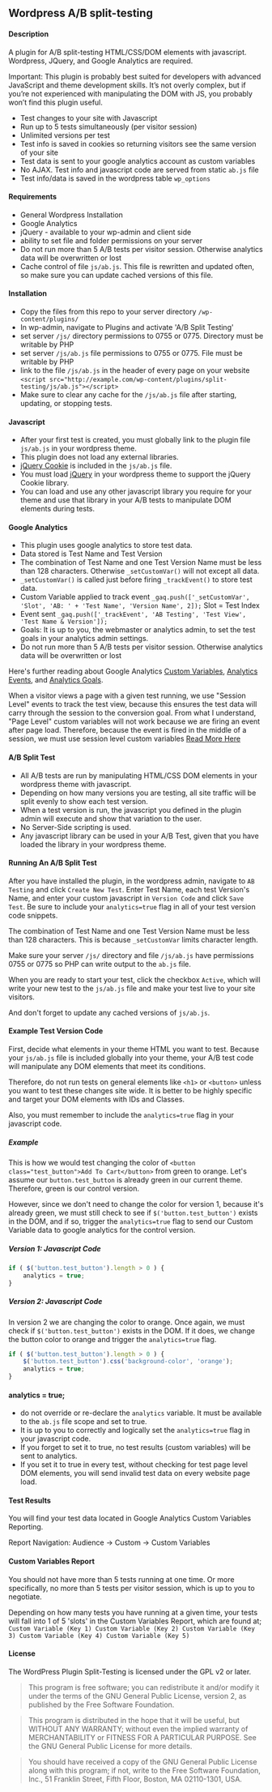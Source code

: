 ## Wordpress A/B split-testing

#### Description

A plugin for A/B split-testing HTML/CSS/DOM elements with javascript.  Wordpress, JQuery, and Google Analytics are required.

Important: This plugin is probably best suited for developers with advanced JavaScript and theme development skills.  It’s not overly complex, but if you’re not experienced with manipulating the DOM with JS, you probably won’t find this plugin useful.

- Test changes to your site with Javascript
- Run up to 5 tests simultaneously (per visitor session)
- Unlimited versions per test
- Test info is saved in cookies so returning visitors see the same version of your site
- Test data is sent to your google analytics account as custom variables
- No AJAX. Test info and javascript code are served from static `ab.js` file
- Test info/data is saved in the wordpress table `wp_options`

#### Requirements
- General Wordpress Installation
- Google Analytics
- jQuery - available to your wp-admin and client side
- ability to set file and folder permissions on your server
- Do not run more than 5 A/B tests per visitor session. Otherwise analytics data will be overwritten or lost
- Cache control of file `js/ab.js`. This file is rewritten and updated often, so make sure you can update cached versions of this file.

#### Installation
*	Copy the files from this repo to your server directory `/wp-content/plugins/`
*	In wp-admin, navigate to Plugins and activate 'A/B Split Testing'
*	set server `/js/` directory permissions to 0755 or 0775. Directory must be writable by PHP
*	set server `/js/ab.js` file permissions to 0755 or 0775. File must be writable by PHP
*	link to the file `/js/ab.js` in the header of every page on your website
`<script src="http://example.com/wp-content/plugins/split-testing/js/ab.js"></script>`
*	Make sure to clear any cache for the `/js/ab.js` file after starting, updating, or stopping tests.

#### Javascript
- After your first test is created, you must globally link to the plugin file `js/ab.js` in your wordpress theme.
- This plugin does not load any external libraries.
- [jQuery Cookie](https://raw.github.com/carhartl/jquery-cookie/) is included in the `js/ab.js` file.
- You must load [jQuery](http://jquery.com/) in your wordpress theme to support the jQuery Cookie library.
- You can load and use any other javascript library you require for your theme and use that library in your A/B tests to manipulate DOM elements during tests.

#### Google Analytics
- This plugin uses google analytics to store test data.
- Data stored is Test Name and Test Version
- The combination of Test Name and one Test Version Name must be less than 128 characters. Otherwise `_setCustomVar()` will not except all data.
- `_setCustomVar()` is called just before firing `_trackEvent()` to store test data.
- Custom Variable applied to track event `_gaq.push(['_setCustomVar', 'Slot', 'AB: ' + 'Test Name', 'Version Name', 2]);` Slot = Test Index
- Event sent `_gaq.push(['_trackEvent', 'AB Testing', 'Test View', 'Test Name & Version']);`
- Goals: It is up to you, the webmaster or analytics admin, to set the test goals in your analytics admin settings.
- Do not run more than 5 A/B tests per visitor session. Otherwise analytics data will be overwritten or lost

Here's further reading about Google Analytics [Custom Variables](https://developers.google.com/analytics/devguides/collection/gajs/gaTrackingCustomVariables), [Analytics Events](https://developers.google.com/analytics/devguides/collection/gajs/eventTrackerGuide), and [Analytics Goals](https://support.google.com/analytics/answer/1032415?hl=en).

When a visitor views a page with a given test running, we use "Session Level" events to track the test view, because this ensures the test data will carry through the session to the conversion goal. From what I understand, "Page Level" custom variables will not work because we are firing an event after page load. Therefore, because the event is fired in the middle of a session, we must use session level custom variables [Read More Here](http://www.kaushik.net/avinash/hits-sessions-metrics-dimensions-web-analytics/)

#### A/B Split Test
- All A/B tests are run by manipulating HTML/CSS DOM elements in your wordpress theme with javascript.
- Depending on how many versions you are testing, all site traffic will be split evenly to show each test version.
- When a test version is run, the javascript you defined in the plugin admin will execute and show that variation to the user.
- No Server-Side scripting is used.
- Any javascript library can be used in your A/B Test, given that you have loaded the library in your wordpress theme.

#### Running An A/B Split Test

After you have installed the plugin, in the wordpress admin, navigate to `AB Testing` and click `Create New Test`. Enter Test Name, each test Version's Name, and enter your custom javascript in `Version Code` and click `Save Test`. Be sure to include your `analytics=true` flag in all of your test version code snippets.

The combination of Test Name and one Test Version Name must be less than 128 characters. This is because `_setCustomVar` limits character length.

Make sure your server `/js/` directory and file `/js/ab.js` have permissions 0755 or 0775 so PHP can write output to the `ab.js` file.

When you are ready to start your test, click the checkbox `Active`, which will write your new test to the `js/ab.js` file and make your test live to your site visitors.

And don't forget to update any cached versions of `js/ab.js`.

#### Example Test Version Code

First, decide what elements in your theme HTML you want to test.  Because your `js/ab.js` file is included globally into your theme, your A/B test code will manipulate any DOM elements that meet its conditions.

Therefore, do not run tests on general elements like `<h1>` or `<button>` unless you want to test these changes site wide.  It is better to be highly specific and target your DOM elements with IDs and Classes.

Also, you must remember to include the `analytics=true` flag in your javascript code.

##### Example

This is how we would test changing the color of `<button class="test_button">Add To Cart</button>` from green to orange.  Let's assume our `button.test_button` is already green in our current theme.  Therefore, green is our control version.

However, since we don't need to change the color for version 1, because it's already green, we must still check to see if `$('button.test_button')` exists in the DOM, and if so, trigger the `analytics=true` flag to send our Custom Variable data to google analytics for the control version.

##### Version 1: Javascript Code
```javascript
if ( $('button.test_button').length > 0 ) {
	analytics = true;
}
```
##### Version 2: Javascript Code

In version 2 we are changing the color to orange. Once again, we must check if `$('button.test_button')` exists in the DOM.  If it does, we change the button color to orange and trigger the `analytics=true` flag.

```javascript
if ( $('button.test_button').length > 0 ) {
	$('button.test_button').css('background-color', 'orange');
	analytics = true;
}
```

#### analytics = true;
- do not override or re-declare the `analytics` variable. It must be available to the `ab.js` file scope and set to true.
- It is up to you to correctly and logically set the `analytics=true` flag in your javascript code.
- If you forget to set it to true, no test results (custom variables) will be sent to analytics.
- If you set it to true in every test, without checking for test page level DOM elements, you will send invalid test data on every website page load.

#### Test Results
You will find your test data located in Google Analytics Custom Variables Reporting.

Report Navigation: Audience -> Custom -> Custom Variables

#### Custom Variables Report
You should not have more than 5 tests running at one time.  Or more specifically, no more than 5 tests per visitor session, which is up to you to negotiate.

Depending on how many tests you have running at a given time, your tests will fall into 1 of 5 'slots' in the Custom Variables Report, which are found at;
`Custom Variable (Key 1) Custom Variable (Key 2) Custom Variable (Key 3) Custom Variable (Key 4) Custom Variable (Key 5)`

#### License

The WordPress Plugin Split-Testing is licensed under the GPL v2 or later.

> This program is free software; you can redistribute it and/or modify
it under the terms of the GNU General Public License, version 2, as
published by the Free Software Foundation.

> This program is distributed in the hope that it will be useful,
but WITHOUT ANY WARRANTY; without even the implied warranty of
MERCHANTABILITY or FITNESS FOR A PARTICULAR PURPOSE.  See the
GNU General Public License for more details.

> You should have received a copy of the GNU General Public License along with this program; if not, write to the Free Software Foundation, Inc., 51 Franklin Street, Fifth Floor, Boston, MA  02110-1301, USA.
